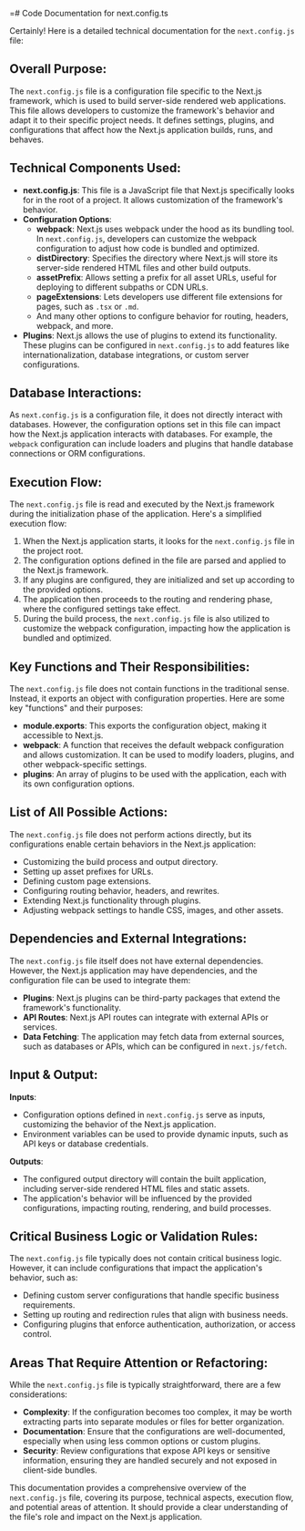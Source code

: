 =# Code Documentation for next.config.ts

Certainly! Here is a detailed technical documentation for the `next.config.js` file: 

## Overall Purpose:
The `next.config.js` file is a configuration file specific to the Next.js framework, which is used to build server-side rendered web applications. This file allows developers to customize the framework's behavior and adapt it to their specific project needs. It defines settings, plugins, and configurations that affect how the Next.js application builds, runs, and behaves.

## Technical Components Used:
- **next.config.js**: This file is a JavaScript file that Next.js specifically looks for in the root of a project. It allows customization of the framework's behavior.
- **Configuration Options**: 
   - **webpack**: Next.js uses webpack under the hood as its bundling tool. In `next.config.js`, developers can customize the webpack configuration to adjust how code is bundled and optimized.
   - **distDirectory**: Specifies the directory where Next.js will store its server-side rendered HTML files and other build outputs.
   - **assetPrefix**: Allows setting a prefix for all asset URLs, useful for deploying to different subpaths or CDN URLs.
   - **pageExtensions**: Lets developers use different file extensions for pages, such as `.tsx` or `.md`.
   - And many other options to configure behavior for routing, headers, webpack, and more.
- **Plugins**: Next.js allows the use of plugins to extend its functionality. These plugins can be configured in `next.config.js` to add features like internationalization, database integrations, or custom server configurations.

## Database Interactions:
As `next.config.js` is a configuration file, it does not directly interact with databases. However, the configuration options set in this file can impact how the Next.js application interacts with databases. For example, the `webpack` configuration can include loaders and plugins that handle database connections or ORM configurations.

## Execution Flow:
The `next.config.js` file is read and executed by the Next.js framework during the initialization phase of the application. Here's a simplified execution flow:
1. When the Next.js application starts, it looks for the `next.config.js` file in the project root.
2. The configuration options defined in the file are parsed and applied to the Next.js framework.
3. If any plugins are configured, they are initialized and set up according to the provided options.
4. The application then proceeds to the routing and rendering phase, where the configured settings take effect.
5. During the build process, the `next.config.js` file is also utilized to customize the webpack configuration, impacting how the application is bundled and optimized.

## Key Functions and Their Responsibilities:
The `next.config.js` file does not contain functions in the traditional sense. Instead, it exports an object with configuration properties. Here are some key "functions" and their purposes:
- **module.exports**: This exports the configuration object, making it accessible to Next.js.
- **webpack**: A function that receives the default webpack configuration and allows customization. It can be used to modify loaders, plugins, and other webpack-specific settings.
- **plugins**: An array of plugins to be used with the application, each with its own configuration options.

## List of All Possible Actions:
The `next.config.js` file does not perform actions directly, but its configurations enable certain behaviors in the Next.js application:
- Customizing the build process and output directory.
- Setting up asset prefixes for URLs.
- Defining custom page extensions.
- Configuring routing behavior, headers, and rewrites.
- Extending Next.js functionality through plugins.
- Adjusting webpack settings to handle CSS, images, and other assets.

## Dependencies and External Integrations:
The `next.config.js` file itself does not have external dependencies. However, the Next.js application may have dependencies, and the configuration file can be used to integrate them:
- **Plugins**: Next.js plugins can be third-party packages that extend the framework's functionality.
- **API Routes**: Next.js API routes can integrate with external APIs or services.
- **Data Fetching**: The application may fetch data from external sources, such as databases or APIs, which can be configured in `next.js/fetch`.

## Input & Output:
**Inputs**:
- Configuration options defined in `next.config.js` serve as inputs, customizing the behavior of the Next.js application.
- Environment variables can be used to provide dynamic inputs, such as API keys or database credentials.

**Outputs**:
- The configured output directory will contain the built application, including server-side rendered HTML files and static assets.
- The application's behavior will be influenced by the provided configurations, impacting routing, rendering, and build processes.

## Critical Business Logic or Validation Rules:
The `next.config.js` file typically does not contain critical business logic. However, it can include configurations that impact the application's behavior, such as:
- Defining custom server configurations that handle specific business requirements.
- Setting up routing and redirection rules that align with business needs.
- Configuring plugins that enforce authentication, authorization, or access control.

## Areas That Require Attention or Refactoring:
While the `next.config.js` file is typically straightforward, there are a few considerations:
- **Complexity**: If the configuration becomes too complex, it may be worth extracting parts into separate modules or files for better organization.
- **Documentation**: Ensure that the configurations are well-documented, especially when using less common options or custom plugins.
- **Security**: Review configurations that expose API keys or sensitive information, ensuring they are handled securely and not exposed in client-side bundles.

This documentation provides a comprehensive overview of the `next.config.js` file, covering its purpose, technical aspects, execution flow, and potential areas of attention. It should provide a clear understanding of the file's role and impact on the Next.js application.
